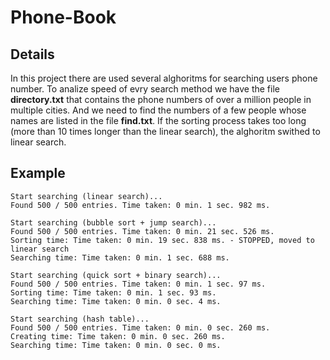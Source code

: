 # Phone-Book

## Details

In this project there are used several alghoritms for searching users phone number. To analize speed of evry search method we have
the file **directory.txt** that contains the phone numbers of over a million people in multiple cities. And we need to find the numbers
of a few people whose names are listed in the file **find.txt**.
If the sorting process takes too long (more than 10 times longer than the linear search), the alghoritm swithed to linear search.

## Example

```
Start searching (linear search)...
Found 500 / 500 entries. Time taken: 0 min. 1 sec. 982 ms.

Start searching (bubble sort + jump search)...
Found 500 / 500 entries. Time taken: 0 min. 21 sec. 526 ms.
Sorting time: Time taken: 0 min. 19 sec. 838 ms. - STOPPED, moved to linear search
Searching time: Time taken: 0 min. 1 sec. 688 ms.

Start searching (quick sort + binary search)...
Found 500 / 500 entries. Time taken: 0 min. 1 sec. 97 ms.
Sorting time: Time taken: 0 min. 1 sec. 93 ms.
Searching time: Time taken: 0 min. 0 sec. 4 ms.

Start searching (hash table)...
Found 500 / 500 entries. Time taken: 0 min. 0 sec. 260 ms.
Creating time: Time taken: 0 min. 0 sec. 260 ms.
Searching time: Time taken: 0 min. 0 sec. 0 ms.
```
